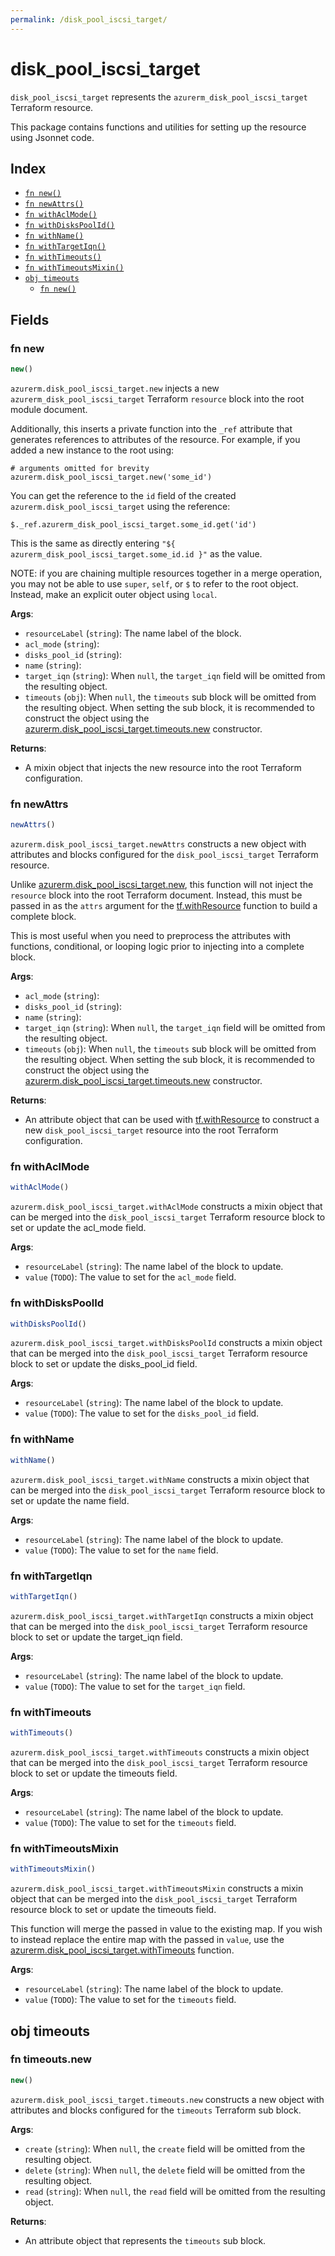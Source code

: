 ```yaml
---
permalink: /disk_pool_iscsi_target/
---
```


# disk_pool_iscsi_target

`disk_pool_iscsi_target` represents the `azurerm_disk_pool_iscsi_target` Terraform resource.



This package contains functions and utilities for setting up the resource using Jsonnet code.


## Index

* [`fn new()`](#fn-new)
* [`fn newAttrs()`](#fn-newattrs)
* [`fn withAclMode()`](#fn-withaclmode)
* [`fn withDisksPoolId()`](#fn-withdiskspoolid)
* [`fn withName()`](#fn-withname)
* [`fn withTargetIqn()`](#fn-withtargetiqn)
* [`fn withTimeouts()`](#fn-withtimeouts)
* [`fn withTimeoutsMixin()`](#fn-withtimeoutsmixin)
* [`obj timeouts`](#obj-timeouts)
  * [`fn new()`](#fn-timeoutsnew)

## Fields

### fn new

```ts
new()
```


`azurerm.disk_pool_iscsi_target.new` injects a new `azurerm_disk_pool_iscsi_target` Terraform `resource`
block into the root module document.

Additionally, this inserts a private function into the `_ref` attribute that generates references to attributes of the
resource. For example, if you added a new instance to the root using:

    # arguments omitted for brevity
    azurerm.disk_pool_iscsi_target.new('some_id')

You can get the reference to the `id` field of the created `azurerm.disk_pool_iscsi_target` using the reference:

    $._ref.azurerm_disk_pool_iscsi_target.some_id.get('id')

This is the same as directly entering `"${ azurerm_disk_pool_iscsi_target.some_id.id }"` as the value.

NOTE: if you are chaining multiple resources together in a merge operation, you may not be able to use `super`, `self`,
or `$` to refer to the root object. Instead, make an explicit outer object using `local`.

**Args**:
  - `resourceLabel` (`string`): The name label of the block.
  - `acl_mode` (`string`): 
  - `disks_pool_id` (`string`): 
  - `name` (`string`): 
  - `target_iqn` (`string`):  When `null`, the `target_iqn` field will be omitted from the resulting object.
  - `timeouts` (`obj`):  When `null`, the `timeouts` sub block will be omitted from the resulting object. When setting the sub block, it is recommended to construct the object using the [azurerm.disk_pool_iscsi_target.timeouts.new](#fn-diskpooliscsitargettimeoutsnew) constructor.

**Returns**:
- A mixin object that injects the new resource into the root Terraform configuration.


### fn newAttrs

```ts
newAttrs()
```


`azurerm.disk_pool_iscsi_target.newAttrs` constructs a new object with attributes and blocks configured for the `disk_pool_iscsi_target`
Terraform resource.

Unlike [azurerm.disk_pool_iscsi_target.new](#fn-diskpooliscsitargetnew), this function will not inject the `resource`
block into the root Terraform document. Instead, this must be passed in as the `attrs` argument for the
[tf.withResource](https://github.com/tf-libsonnet/core/tree/main/docs#fn-withresource) function to build a complete block.

This is most useful when you need to preprocess the attributes with functions, conditional, or looping logic prior to
injecting into a complete block.

**Args**:
  - `acl_mode` (`string`): 
  - `disks_pool_id` (`string`): 
  - `name` (`string`): 
  - `target_iqn` (`string`):  When `null`, the `target_iqn` field will be omitted from the resulting object.
  - `timeouts` (`obj`):  When `null`, the `timeouts` sub block will be omitted from the resulting object. When setting the sub block, it is recommended to construct the object using the [azurerm.disk_pool_iscsi_target.timeouts.new](#fn-diskpooliscsitargettimeoutsnew) constructor.

**Returns**:
  - An attribute object that can be used with [tf.withResource](https://github.com/tf-libsonnet/core/tree/main/docs#fn-withresource) to construct a new `disk_pool_iscsi_target` resource into the root Terraform configuration.


### fn withAclMode

```ts
withAclMode()
```

`azurerm.disk_pool_iscsi_target.withAclMode` constructs a mixin object that can be merged into the `disk_pool_iscsi_target`
Terraform resource block to set or update the acl_mode field.



**Args**:
  - `resourceLabel` (`string`): The name label of the block to update.
  - `value` (`TODO`): The value to set for the `acl_mode` field.


### fn withDisksPoolId

```ts
withDisksPoolId()
```

`azurerm.disk_pool_iscsi_target.withDisksPoolId` constructs a mixin object that can be merged into the `disk_pool_iscsi_target`
Terraform resource block to set or update the disks_pool_id field.



**Args**:
  - `resourceLabel` (`string`): The name label of the block to update.
  - `value` (`TODO`): The value to set for the `disks_pool_id` field.


### fn withName

```ts
withName()
```

`azurerm.disk_pool_iscsi_target.withName` constructs a mixin object that can be merged into the `disk_pool_iscsi_target`
Terraform resource block to set or update the name field.



**Args**:
  - `resourceLabel` (`string`): The name label of the block to update.
  - `value` (`TODO`): The value to set for the `name` field.


### fn withTargetIqn

```ts
withTargetIqn()
```

`azurerm.disk_pool_iscsi_target.withTargetIqn` constructs a mixin object that can be merged into the `disk_pool_iscsi_target`
Terraform resource block to set or update the target_iqn field.



**Args**:
  - `resourceLabel` (`string`): The name label of the block to update.
  - `value` (`TODO`): The value to set for the `target_iqn` field.


### fn withTimeouts

```ts
withTimeouts()
```

`azurerm.disk_pool_iscsi_target.withTimeouts` constructs a mixin object that can be merged into the `disk_pool_iscsi_target`
Terraform resource block to set or update the timeouts field.



**Args**:
  - `resourceLabel` (`string`): The name label of the block to update.
  - `value` (`TODO`): The value to set for the `timeouts` field.


### fn withTimeoutsMixin

```ts
withTimeoutsMixin()
```

`azurerm.disk_pool_iscsi_target.withTimeoutsMixin` constructs a mixin object that can be merged into the `disk_pool_iscsi_target`
Terraform resource block to set or update the timeouts field.

This function will merge the passed in value to the existing map. If you wish
to instead replace the entire map with the passed in `value`, use the [azurerm.disk_pool_iscsi_target.withTimeouts](TODO)
function.


**Args**:
  - `resourceLabel` (`string`): The name label of the block to update.
  - `value` (`TODO`): The value to set for the `timeouts` field.


## obj timeouts



### fn timeouts.new

```ts
new()
```


`azurerm.disk_pool_iscsi_target.timeouts.new` constructs a new object with attributes and blocks configured for the `timeouts`
Terraform sub block.



**Args**:
  - `create` (`string`):  When `null`, the `create` field will be omitted from the resulting object.
  - `delete` (`string`):  When `null`, the `delete` field will be omitted from the resulting object.
  - `read` (`string`):  When `null`, the `read` field will be omitted from the resulting object.

**Returns**:
  - An attribute object that represents the `timeouts` sub block.
